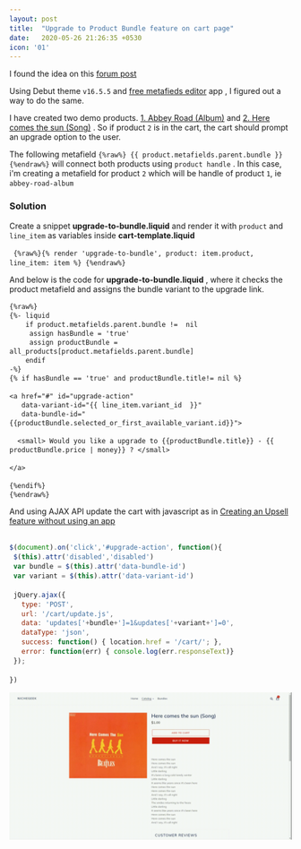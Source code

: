 ```yaml
---
layout: post
title:  "Upgrade to Product Bundle feature on cart page"
date:   2020-05-26 21:26:35 +0530
icon: '01'
---
```


I found the idea on this [forum post](https://community.shopify.com/c/Shopify-Apps/Replace-a-product-in-the-cart-with-another/m-p/751439#M23512)

Using Debut theme `v16.5.5` and [free metafieds editor](https://apps.shopify.com/metafields-editor-2) app , I figured out a way to do the same.

I have created two demo products. [1. Abbey Road (Album)](https://nichegeek.myshopify.com/products/abbey-road-album) and [2. Here comes the sun (Song)](https://nichegeek.myshopify.com/products/here-comes-the-sun-song) . So if product `2` is in the cart, the cart should prompt an upgrade option to the user.

The following metafield   ```{%raw%} {{ product.metafields.parent.bundle }} {%endraw%}``` will connect both products using `product handle` . In this case, i'm creating a metafield for product `2` which will be handle of product `1`, ie `abbey-road-album`

### Solution
 Create a snippet **upgrade-to-bundle.liquid**  and render it with `product` and `line_item` as variables
  inside **cart-template.liquid**


```  {%raw%}{% render 'upgrade-to-bundle', product: item.product, line_item: item %} {%endraw%} ```

And below is the code for **upgrade-to-bundle.liquid** , where it checks the product metafield and assigns the bundle variant to the upgrade link.

``` liquid
{%raw%}
{%- liquid
 	if product.metafields.parent.bundle !=  nil
	 assign hasBundle = 'true'
	 assign productBundle = all_products[product.metafields.parent.bundle]
	endif
-%}
{% if hasBundle == 'true' and productBundle.title!= nil %}

<a href="#" id="upgrade-action" 
   data-variant-id="{{ line_item.variant_id  }}" 
   data-bundle-id="{{productBundle.selected_or_first_available_variant.id}}">

  <small> Would you like a upgrade to {{productBundle.title}} - {{ productBundle.price | money}} ? </small>
  
</a>

{%endif%}
{%endraw%}
```

And using AJAX API update the cart with javascript as in [Creating an Upsell feature without using an app](https://ecommercestudio.in/debut-theme/2020/05/20/debut-theme-upsell-product-cart.html)

 ``` javascript

$(document).on('click','#upgrade-action', function(){
  $(this).attr('disabled','disabled')
  var bundle = $(this).attr('data-bundle-id')
  var variant = $(this).attr('data-variant-id')
 
  jQuery.ajax({
    type: 'POST',
    url: '/cart/update.js', 
    data: 'updates['+bundle+']=1&updates['+variant+']=0', 
    dataType: 'json',
    success: function() { location.href = '/cart/'; },
    error: function(err) { console.log(err.responseText)}
  });

})


```
![working demo](/images/posts/upgrade-to-product-bundle.gif)
